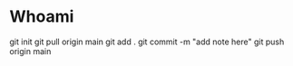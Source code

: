 # Whoami

git init
git pull origin main
git add .
git commit -m "add note here"
git push origin main
